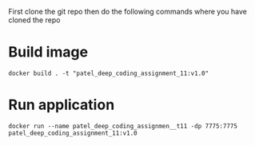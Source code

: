 First clone the git repo then do the following commands where you have cloned the repo


# Build image
```
docker build . -t "patel_deep_coding_assignment_11:v1.0"
```



# Run application
```
docker run --name patel_deep_coding_assignmen__t11 -dp 7775:7775 patel_deep_coding_assignment_11:v1.0
```
